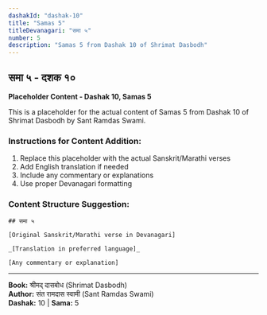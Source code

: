 ```yaml
---
dashakId: "dashak-10"
title: "Samas 5"
titleDevanagari: "समा ५"
number: 5
description: "Samas 5 from Dashak 10 of Shrimat Dasbodh"
---
```


## समा ५ - दशक १०

<!-- TODO: Add the actual Sanskrit/Marathi content here -->

**Placeholder Content - Dashak 10, Samas 5**

This is a placeholder for the actual content of Samas 5 from Dashak 10 of Shrimat Dasbodh by Sant Ramdas Swami.

### Instructions for Content Addition:
1. Replace this placeholder with the actual Sanskrit/Marathi verses
2. Add English translation if needed
3. Include any commentary or explanations
4. Use proper Devanagari formatting

### Content Structure Suggestion:
```
## समा ५

[Original Sanskrit/Marathi verse in Devanagari]

_[Translation in preferred language]_

[Any commentary or explanation]
```

---
**Book:** श्रीमद् दासबोध (Shrimat Dasbodh)  
**Author:** संत रामदास स्वामी (Sant Ramdas Swami)  
**Dashak:** 10 | **Sama:** 5
